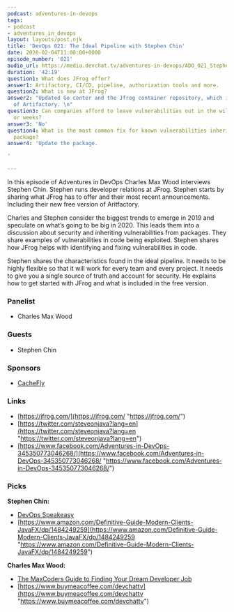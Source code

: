 ```yaml
---
podcast: adventures-in-devops
tags:
- podcast
- adventures_in_devops
layout: layouts/post.njk
title: 'DevOps 021: The Ideal Pipeline with Stephen Chin'
date: 2020-02-04T11:00:00+0000
episode_number: '021'
audio_url: https://media.devchat.tv/adventures-in-devops/ADO_021_Stephen_Chin.mp3
duration: '42:19'
question1: What does JFrog offer?
answer1: Artifactory, CI/CD, pipeline, authorization tools and more.
question2: What is new at JFrog?
answer2: "Updated Go center and the Jfrog container repository, which is a free version
  of Artifactory. \n"
question3: Can companies afford to leave vulnerabilities out in the wild for months
  or weeks?
answer3: 'No'
question4: What is the most common fix for known vulnerabilities inherited from a
  package?
answer4: 'Update the package.

'

---
```

In this episode of Adventures in DevOps Charles Max Wood interviews Stephen Chin. Stephen runs developer relations at JFrog. Stephen starts by sharing what JFrog has to offer and their most recent announcements. Including their new free version of Aritfactory.

Charles and Stephen consider the biggest trends to emerge in 2019 and speculate on what’s going to be big in 2020. This leads them into a discussion about security and inheriting vulnerabilities from packages. They share examples of vulnerabilities in code being exploited. Stephen shares how JFrog helps with identifying and fixing vulnerabilities in code.

Stephen shares the characteristics found in the ideal pipeline. It needs to be highly flexible so that it will work for every team and every project. It needs to give you a single source of truth and account for security. He explains how to get started with JFrog and what is included in the free version.

### **Panelist**

* Charles Max Wood

### **Guests**

* Stephen Chin

### **Sponsors**

* [CacheFly](https://www.cachefly.com/)

### **Links**

* [https://jfrog.com/](https://jfrog.com/ "https://jfrog.com/")
* [https://twitter.com/steveonjava?lang=en](https://twitter.com/steveonjava?lang=en "https://twitter.com/steveonjava?lang=en")
* [https://www.facebook.com/Adventures-in-DevOps-345350773046268/](https://www.facebook.com/Adventures-in-DevOps-345350773046268/ "https://www.facebook.com/Adventures-in-DevOps-345350773046268/")

### **Picks**

**Stephen Chin:**

* [DevOps Speakeasy](https://www.youtube.com/playlist?list=PLY0Zjn5rFo4M4vBMsbiOSPyj5uwviuAy5)
* [https://www.amazon.com/Definitive-Guide-Modern-Clients-JavaFX/dp/1484249259](https://www.amazon.com/Definitive-Guide-Modern-Clients-JavaFX/dp/1484249259 "https://www.amazon.com/Definitive-Guide-Modern-Clients-JavaFX/dp/1484249259")

**Charles Max Wood:**

* [The MaxCoders Guide to Finding Your Dream Developer Job](https://www.amazon.com/gp/product/B081MBL5C9/ref=as_li_ss_tl?ie=UTF8&linkCode=sl1&tag=devchattv-20&linkId=9d61363241636e2546ef46abba198746&language=en_US)
* [https://www.buymeacoffee.com/devchattv](https://www.buymeacoffee.com/devchattv "https://www.buymeacoffee.com/devchattv")